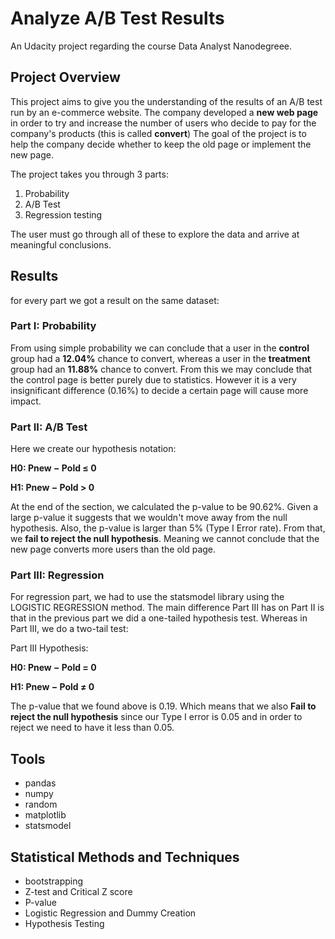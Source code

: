 # Analyze A/B Test Results

An Udacity project regarding the course Data Analyst Nanodegreee.

## Project Overview

This project aims to give you the understanding of the results of an A/B test run by an e-commerce website. The company developed a **new web page** in order to try and increase the number of users who decide to pay for the company's products (this is called **convert**) The goal of the project is to help the company decide whether to keep the old page or implement the new page.

The project takes you through 3 parts:
1. Probability
2. A/B Test
3. Regression testing

The user must go through all of these to explore the data and arrive at meaningful conclusions.


## Results

for every part we got a result on the same dataset:

### Part I: Probability

From using simple probability we can conclude that a user in the **control** group had a **12.04%** chance to convert, whereas a user in the **treatment** group had an **11.88%** chance to convert. From this we may conclude that the control page is better purely due to statistics. However it is a very insignificant difference (0.16%) to decide a certain page will cause more impact.

### Part II: A/B Test

Here we create our hypothesis notation:

**H0: Pnew − Pold ≤ 0**

**H1: Pnew − Pold > 0**

At the end of the section, we calculated the p-value to be 90.62%. Given a large p-value it suggests that we wouldn't move away from the null hypothesis. Also, the p-value is larger than 5% (Type I Error rate).
From that, we **fail to reject the null hypothesis**. Meaning we cannot conclude that the new page converts more users than the old page.

### Part III: Regression

For regression part, we had to use the statsmodel library using the LOGISTIC REGRESSION method. The main difference Part III has on Part II is that in the previous part we did a one-tailed hypothesis test. Whereas in Part III, we do a two-tail test:

Part III Hypothesis:

**H0: Pnew − Pold = 0**
 
**H1: Pnew − Pold ≠ 0**

The p-value that we found above is 0.19. Which means that we also **Fail to reject the null hypothesis** since our Type I error is 0.05 and in order to reject we need to have it less than 0.05.

## Tools

* pandas
* numpy
* random
* matplotlib
* statsmodel



## Statistical Methods and Techniques

* bootstrapping
* Z-test and Critical Z score
* P-value
* Logistic Regression and Dummy Creation
* Hypothesis Testing





